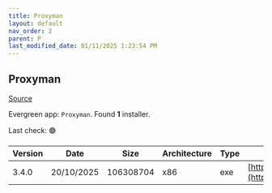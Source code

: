 ```yaml
---
title: Proxyman
layout: default
nav_order: 2
parent: P
last_modified_date: 01/11/2025 1:23:54 PM
---
```


## Proxyman

[Source](https://proxyman.io/)

Evergreen app: `Proxyman`. Found **1** installer.

Last check: 🟢

| Version | Date       | Size      | Architecture | Type | URI                                                                                                                                                      |
| ------- | ---------- | --------- | ------------ | ---- | -------------------------------------------------------------------------------------------------------------------------------------------------------- |
| 3.4.0   | 20/10/2025 | 106308704 | x86          | exe  | [https://download.proxyman.com/windows/3.4.0/build/Proxyman+Setup+3.4.0.exe](https://download.proxyman.com/windows/3.4.0/build/Proxyman+Setup+3.4.0.exe) |
